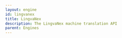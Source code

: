 ```yaml
---
layout: engine
id: lingvanex
title: LingvaNex
description: The LingvaNex machine translation API
parent: Engines
---
```

